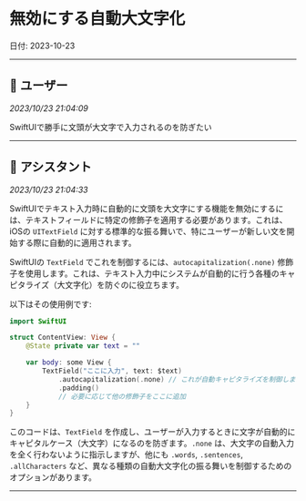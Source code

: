 # 無効にする自動大文字化

日付: 2023-10-23

---

## 👤 ユーザー
*2023/10/23 21:04:09*

SwiftUIで勝手に文頭が大文字で入力されるのを防ぎたい

---

## 🤖 アシスタント
*2023/10/23 21:04:33*

SwiftUIでテキスト入力時に自動的に文頭を大文字にする機能を無効にするには、テキストフィールドに特定の修飾子を適用する必要があります。これは、iOSの `UITextField` に対する標準的な振る舞いで、特にユーザーが新しい文を開始する際に自動的に適用されます。

SwiftUIの `TextField` でこれを制御するには、`autocapitalization(.none)` 修飾子を使用します。これは、テキスト入力中にシステムが自動的に行う各種のキャピタライズ（大文字化）を防ぐのに役立ちます。

以下はその使用例です:

```swift
import SwiftUI

struct ContentView: View {
    @State private var text = ""

    var body: some View {
        TextField("ここに入力", text: $text)
            .autocapitalization(.none) // これが自動キャピタライズを制御します
            .padding()
            // 必要に応じて他の修飾子をここに追加
    }
}
```

このコードは、`TextField` を作成し、ユーザーが入力するときに文字が自動的にキャピタルケース（大文字）になるのを防ぎます。`.none` は、大文字の自動入力を全く行わないように指示しますが、他にも `.words`, `.sentences`, `.allCharacters` など、異なる種類の自動大文字化の振る舞いを制御するためのオプションがあります。

---
